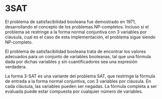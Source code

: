 3SAT
===
El problema de satisfacibilidad booleana fue demostrado en 1971, desarrollando el concepto de los problemas NP-completos. Incluso si el problema se restringe a la forma normal conjuntiva con 3 variables por cláusula, cual es el caso de esta implementación, el problema sigue siendo NP-completo.

El problema de satisfacibilidad booleana trata de encontrar los valores adecuados para un conjunto de variables booleanas, tal que una fórmula dada por dichas variables y sin cuantificadores sea una expresión verdadera. 

La forma 3-SAT es una variante del problema SAT, que restringe la fórmula de entrada a la forma normal conjuntiva, con 3 variables por cláusula. En cada cláusula, las variables pueden ser negadas. La fórmula completa a ser evaluada puede estar compuesta por cualquier número de variables.
